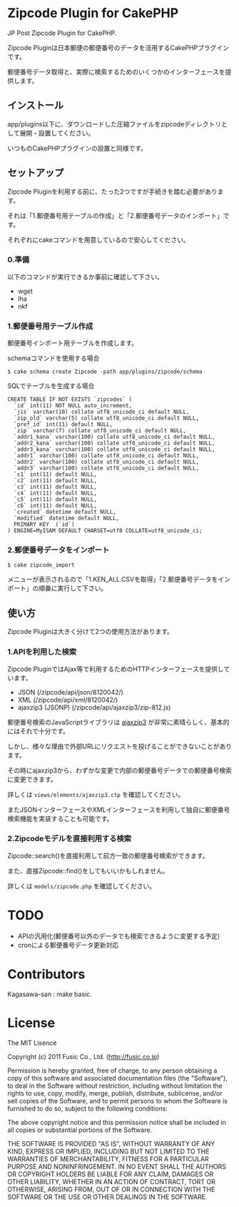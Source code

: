 # Zipcode Plugin for CakePHP #

JP Post Zipcode Plugin for CakePHP.

Zipcode Pluginは日本郵便の郵便番号のデータを活用するCakePHPプラグインです。

郵便番号データ取得と、実際に検索するためのいくつかのインターフェースを提供します。

## インストール ##

app/plugins以下に、ダウンロードした圧縮ファイルをzipcodeディレクトリとして展開・設置してください。

いつものCakePHPプラグインの設置と同様です。

## セットアップ ##

Zipcode Pluginを利用する前に、たった2つですが手続きを踏む必要があります。

それは「1.郵便番号用テーブルの作成」と「2.郵便番号データのインポート」です。

それぞれにcakeコマンドを用意しているので安心してください。

### 0.準備 ###

以下のコマンドが実行できるか事前に確認して下さい。

* wget
* lha
* nkf

### 1.郵便番号用テーブル作成 ###

郵便番号インポート用テーブルを作成します。

schemaコマンドを使用する場合

    $ cake schema create Zipcode -path app/plugins/zipcode/schema

SQLでテーブルを生成する場合

    CREATE TABLE IF NOT EXISTS `zipcodes` (
      `id` int(11) NOT NULL auto_increment,
      `jis` varchar(10) collate utf8_unicode_ci default NULL,
      `zip_old` varchar(5) collate utf8_unicode_ci default NULL,
      `pref_id` int(11) default NULL,
      `zip` varchar(7) collate utf8_unicode_ci default NULL,
      `addr1_kana` varchar(100) collate utf8_unicode_ci default NULL,
      `addr2_kana` varchar(100) collate utf8_unicode_ci default NULL,
      `addr3_kana` varchar(100) collate utf8_unicode_ci default NULL,
      `addr1` varchar(100) collate utf8_unicode_ci default NULL,
      `addr2` varchar(100) collate utf8_unicode_ci default NULL,
      `addr3` varchar(100) collate utf8_unicode_ci default NULL,
      `c1` int(11) default NULL,
      `c2` int(11) default NULL,
      `c3` int(11) default NULL,
      `c4` int(11) default NULL,
      `c5` int(11) default NULL,
      `c6` int(11) default NULL,
      `created` datetime default NULL,
      `modified` datetime default NULL,
      PRIMARY KEY  (`id`)
    ) ENGINE=MyISAM DEFAULT CHARSET=utf8 COLLATE=utf8_unicode_ci;


### 2.郵便番号データをインポート ###

    $ cake zipcode_import

メニューが表示されるので「1.KEN_ALL.CSVを取得」「2.郵便番号データをインポート」の順番に実行して下さい。

## 使い方 ##

Zipcode Pluginは大きく分けて2つの使用方法があります。

### 1.APIを利用した検索 ###

Zipcode PluginではAjax等で利用するためのHTTPインターフェースを提供しています。

* JSON (/zipcode/api/json/8120042/)
* XML (/zipcode/api/xml/8120042/)
* ajaxzip3 (JSONP) (/zipcode/api/ajaxzip3/zip-812.js)

郵便番号検索のJavaScriptライブラリは [ajaxzip3](http://code.google.com/p/ajaxzip3/) が非常に素晴らしく、基本的にはそれで十分です。

しかし、様々な理由で外部URLにリクエストを投げることができないことがあります。

その時にajaxzip3から、わずかな変更で内部の郵便番号データでの郵便番号検索に変更できます。

詳しくは ```views/elements/ajaxzip3.ctp``` を確認してください。

またJSONインターフェースやXMLインターフェースを利用して独自に郵便番号検索機能を実装することも可能です。

### 2.Zipcodeモデルを直接利用する検索 ###

Zipcode::search()を直接利用して前方一致の郵便番号検索ができます。

また、直接Zipcode::find()をしてもいいかもしれません。

詳しくは ```models/zipcode.php``` を確認してください。

# TODO #

* APIの汎用化(郵便番号以外のデータでも検索できるように変更する予定)
* cronによる郵便番号データ更新対応

# Contributors #

Kagasawa-san : make basic.

# License #

The MIT Lisence

Copyright (c) 2011 Fusic Co., Ltd. (http://fusic.co.jp)

Permission is hereby granted, free of charge, to any person obtaining a copy of this software and associated documentation files (the "Software"), to deal in the Software without restriction, including without limitation the rights to use, copy, modify, merge, publish, distribute, sublicense, and/or sell copies of the Software, and to permit persons to whom the Software is furnished to do so, subject to the following conditions:

The above copyright notice and this permission notice shall be included in all copies or substantial portions of the Software.

THE SOFTWARE IS PROVIDED "AS IS", WITHOUT WARRANTY OF ANY KIND, EXPRESS OR IMPLIED, INCLUDING BUT NOT LIMITED TO THE WARRANTIES OF MERCHANTABILITY, FITNESS FOR A PARTICULAR PURPOSE AND NONINFRINGEMENT. IN NO EVENT SHALL THE AUTHORS OR COPYRIGHT HOLDERS BE LIABLE FOR ANY CLAIM, DAMAGES OR OTHER LIABILITY, WHETHER IN AN ACTION OF CONTRACT, TORT OR OTHERWISE, ARISING FROM, OUT OF OR IN CONNECTION WITH THE SOFTWARE OR THE USE OR OTHER DEALINGS IN THE SOFTWARE.
